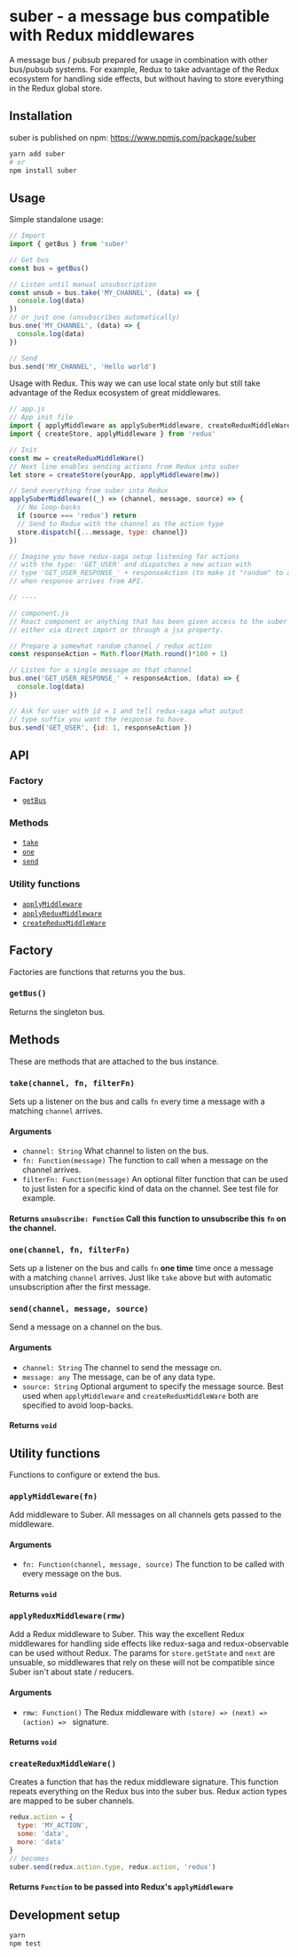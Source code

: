 # suber - a message bus compatible with Redux middlewares
A message bus / pubsub prepared for usage in combination with
other bus/pubsub systems. For example, Redux to take advantage of the Redux
ecosystem for handling side effects, but without having to store
everything in the Redux global store.

## Installation
suber is published on npm: https://www.npmjs.com/package/suber

```bash
yarn add suber
# or
npm install suber
```

## Usage
Simple standalone usage:

```javascript
// Import
import { getBus } from 'suber'

// Get bus
const bus = getBus()

// Listen until manual unsubscription
const unsub = bus.take('MY_CHANNEL', (data) => {
  console.log(data)
})
// or just one (unsubscribes automatically)
bus.one('MY_CHANNEL', (data) => {
  console.log(data)
})

// Send
bus.send('MY_CHANNEL', 'Hello world')
```

Usage with Redux.
This way we can use local state only but still take advantage of
the Redux ecosystem of great middlewares.

```javascript
// app.js
// App init file
import { applyMiddleware as applySuberMiddleware, createReduxMiddleWare } from 'suber'
import { createStore, applyMiddleware } from 'redux'

// Init
const mw = createReduxMiddleWare()
// Next line enables sending actions from Redux into suber
let store = createStore(yourApp, applyMiddleware(mw))

// Send everything from suber into Redux
applySuberMiddleware((_) => (channel, message, source) => {
  // No loop-backs
  if (source === 'redux') return
  // Send to Redux with the channel as the action type
  store.dispatch({...message, type: channel})
})

// Imagine you have redux-saga setup listening for actions
// with the type: 'GET_USER' and dispatches a new action with
// type 'GET_USER_RESPONSE_' + responseAction (to make it "random" to allow concurrency)
// when response arrives from API.

// ----

// component.js
// React component or anything that has been given access to the suber bus
// either via direct import or through a jsx property.

// Prepare a somewhat random channel / redux action
const responseAction = Math.floor(Math.round()*100 + 1)

// Listen for a single message on that channel
bus.one('GET_USER_RESPONSE_' + responseAction, (data) => {
  console.log(data)
})

// Ask for user with id = 1 and tell redux-saga what output
// type suffix you want the response to have.
bus.send('GET_USER', {id: 1, responseAction })
```


## API
### Factory
- [`getBus`](#getBus)

### Methods
- [`take`](#take)
- [`one`](#one)
- [`send`](#send)

### Utility functions
- [`applyMiddleware`](#applyMiddleware)
- [`applyReduxMiddleware`](#applyReduxMiddleware)
- [`createReduxMiddleWare`](#createReduxMiddleWare)

## Factory
Factories are functions that returns you the bus.

### <a id="getBus"></a> `getBus()`
Returns the singleton bus.

## Methods
These are methods that are attached to the bus instance.
### <a id="take"></a> `take(channel, fn, filterFn)`
Sets up a listener on the bus and calls `fn` every time a message with a matching `channel` arrives.
#### Arguments
- `channel: String` What channel to listen on the bus.
- `fn: Function(message)` The function to call when a message on the channel arrives.
- `filterFn: Function(message)` An optional filter function that can be used to just listen for a specific kind of data
on the channel. See test file for example.

#### Returns `unsubscribe: Function` Call this function to unsubscribe this `fn` on the channel.

### <a id="one"></a> `one(channel, fn, filterFn)`
Sets up a listener on the bus and calls `fn` **one time** time once a message with a matching `channel` arrives.
Just like `take` above but with automatic unsubscription after the first message.

### <a id="send"></a> `send(channel, message, source)`
Send a message on a channel on the bus.
#### Arguments
- `channel: String` The channel to send the message on.
- `message: any` The message, can be of any data type.
- `source: String` Optional argument to specify the message source.
Best used when `applyMiddleware` and `createReduxMiddleWare` both are specified to avoid loop-backs.

#### Returns `void`

## Utility functions
Functions to configure or extend the bus.
### <a id="applyMiddleware"></a> `applyMiddleware(fn)`
Add middleware to Suber. All messages on all channels gets passed to the middleware.
#### Arguments
- `fn: Function(channel, message, source)` The function to be called with every message on the bus.

#### Returns `void`

### <a id="applyReduxMiddleware"></a> `applyReduxMiddleware(rmw)`
Add a Redux middleware to Suber. This way the excellent Redux middlewares for
handling side effects like redux-saga and redux-observable can be used without
Redux.
The params for `store.getState` and `next` are unsuable, so middlewares that rely on
these will not be compatible since Suber isn't about state / reducers.
#### Arguments
- `rmw: Function()` The Redux middleware with `(store) => (next) => (action) => ` signature.

#### Returns `void`

### <a id="createReduxMiddleWare"></a> `createReduxMiddleWare()`
Creates a function that has the redux middleware signature. This function repeats everything on
the Redux bus into the suber bus. Redux action types are mapped to be suber channels.

```javascript
redux.action = {
  type: 'MY_ACTION',
  some: 'data',
  more: 'data'
}
// becomes
suber.send(redux.action.type, redux.action, 'redux')
```

#### Returns `Function` to be passed into Redux's `applyMiddleware`

## Development setup

```bash
yarn
npm test
```
